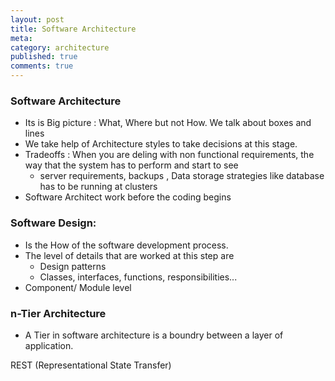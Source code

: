 ```yaml
---
layout: post
title: Software Architecture
meta: 
category: architecture
published: true
comments: true
---
```


### Software Architecture

* Its is Big picture : What, Where but not How. We talk about boxes and lines
* We take help of Architecture styles to take decisions at this stage.
* Tradeoffs : When you are deling with non functional requirements, the way that the system has to perform and start to see 
	- server requirements, backups , Data storage strategies like database has to be running at clusters
* Software Architect work before the coding begins


### Software Design:
* Is the How of the software development process.
* The level of details that are worked at this step are 
	- Design patterns
	- Classes, interfaces, functions, responsibilities...
* Component/ Module level

### n-Tier Architecture
* A Tier in software architecture is a boundry between a layer of application.
	
REST (Representational State Transfer)
	
	
	
	
		
